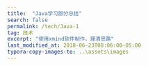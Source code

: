 ```yaml
---
title:  "Java学习部分总结"
search: false
permalink: /tech/Java-1
tag: 技术
excerpt: "使用xmind软件制作，理清思路"
last_modified_at: 2018-06-23T08:06:00-05:00
typora-copy-images-to: ..\assets\images
---
```


